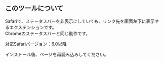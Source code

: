 このツールについて
---------------

Safariで、ステータスバーを非表示にしていても、リンク先を画面左下に表示するエクステンションです。  
Chromeのステータスバーと同じ動作です。


対応Safariバージョン：6.0以降

インストール後、ページを再読み込みしてください。
